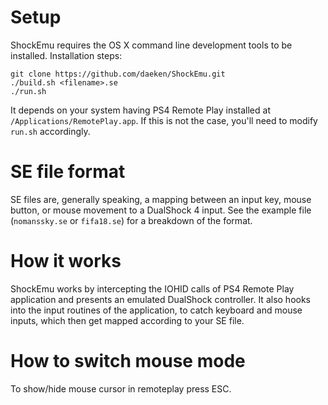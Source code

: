 Setup
=====

ShockEmu requires the OS X command line development tools to be installed.  Installation steps:

	git clone https://github.com/daeken/ShockEmu.git
	./build.sh <filename>.se
	./run.sh

It depends on your system having PS4 Remote Play installed at `/Applications/RemotePlay.app`.  If this is not the case, you'll need to modify `run.sh` accordingly.

SE file format
==============

SE files are, generally speaking, a mapping between an input key, mouse button, or mouse movement to a DualShock 4 input.  See the example file (`nomanssky.se` or `fifa18.se`) for a breakdown of the format.

How it works
============

ShockEmu works by intercepting the IOHID calls of PS4 Remote Play application and presents an emulated DualShock controller.  It also hooks into the input routines of the application, to catch keyboard and mouse inputs, which then get mapped according to your SE file.

How to switch mouse mode
========================

To show/hide mouse cursor in remoteplay press ESC.
